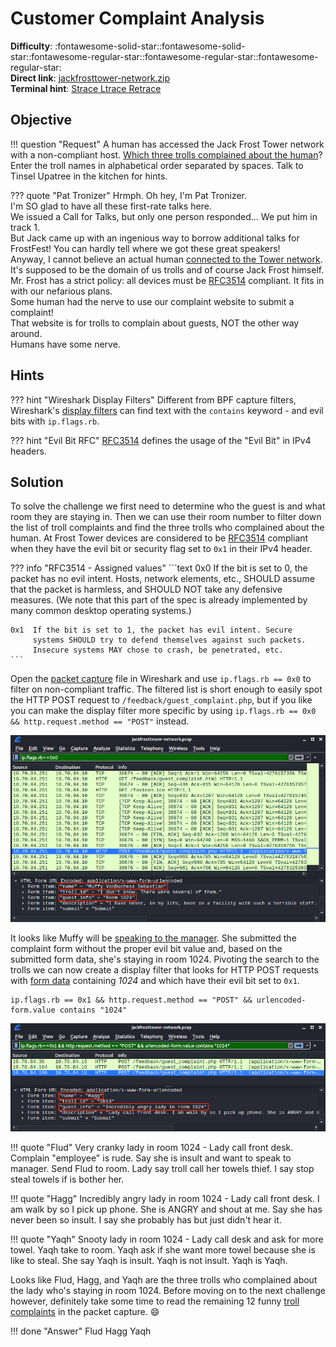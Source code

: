 # Customer Complaint Analysis

**Difficulty**: :fontawesome-solid-star::fontawesome-solid-star::fontawesome-regular-star::fontawesome-regular-star::fontawesome-regular-star:<br/>
**Direct link**: [jackfrosttower-network.zip](https://downloads.holidayhackchallenge.com/2021/jackfrosttower-network.zip)<br/>
**Terminal hint**: [Strace Ltrace Retrace](../hints/h11.md)


## Objective

!!! question "Request"
    A human has accessed the Jack Frost Tower network with a non-compliant host. [Which three trolls complained about the human](https://downloads.holidayhackchallenge.com/2021/jackfrosttower-network.zip)? Enter the troll names in alphabetical order separated by spaces. Talk to Tinsel Upatree in the kitchen for hints.

??? quote "Pat Tronizer"
    Hrmph. Oh hey, I'm Pat Tronizer.<br/>
    I'm SO glad to have all these first-rate talks here.<br/>
    We issued a Call for Talks, but only one person responded... We put him in track 1.<br/>
    But Jack came up with an ingenious way to borrow additional talks for FrostFest! You can hardly tell where we got these great speakers!<br/>
    Anyway, I cannot believe an actual human [connected to the Tower network](https://downloads.jackfrosttower.com/2021/jackfrosttower-network.zip). It's supposed to be the domain of us trolls and of course Jack Frost himself.<br/>
    Mr. Frost has a strict policy: all devices must be [RFC3514](https://datatracker.ietf.org/doc/html/rfc3514) compliant. It fits in with our nefarious plans.<br/>
    Some human had the nerve to use our complaint website to submit a complaint!<br/>
    That website is for trolls to complain about guests, NOT the other way around.<br/>
    Humans have some nerve.


## Hints

??? hint "Wireshark Display Filters"
    Different from BPF capture filters, Wireshark's [display filters](https://wiki.wireshark.org/DisplayFilters) can find text with the `contains` keyword - and evil bits with `ip.flags.rb`.

??? hint "Evil Bit RFC"
    [RFC3514](https://datatracker.ietf.org/doc/html/rfc3514) defines the usage of the "Evil Bit" in IPv4 headers.


## Solution

To solve the challenge we first need to determine who the guest is and what room they are staying in. Then we can use their room number to filter down the list of troll complaints and find the three trolls who complained about the human. At Frost Tower devices are considered to be [RFC3514](https://datatracker.ietf.org/doc/html/rfc3514) compliant when they have the evil bit or security flag set to `0x1` in their IPv4 header.  

??? info "RFC3514 - Assigned values"
    ```text
    0x0  If the bit is set to 0, the packet has no evil intent. Hosts,
         network elements, etc., SHOULD assume that the packet is
         harmless, and SHOULD NOT take any defensive measures. (We note
         that this part of the spec is already implemented by many common
         desktop operating systems.)

    0x1  If the bit is set to 1, the packet has evil intent. Secure
         systems SHOULD try to defend themselves against such packets.
         Insecure systems MAY chose to crash, be penetrated, etc.
    ```

Open the [packet capture](../artifacts/objectives/o11/jackfrosttower-network.zip) file in Wireshark and use `ip.flags.rb == 0x0` to filter on non-compliant traffic. The filtered list is short enough to easily spot the HTTP POST request to `/feedback/guest_complaint.php`, but if you like you can make the display filter more specific by using `ip.flags.rb == 0x0 && http.request.method == "POST"` instead.

![Finding Muffy](../img/objectives/o11/finding_muffy.png)

It looks like Muffy will be [speaking to the manager](../artifacts/objectives/o11/guest_complaints.txt). She submitted the complaint form without the proper evil bit value and, based on the submitted form data, she's staying in room 1024. Pivoting the search to the trolls we can now create a display filter that looks for HTTP POST requests with [form data](https://www.wireshark.org/docs/dfref/u/urlencoded-form.html) containing *1024* and which have their evil bit set to `0x1`.

```wireshark
ip.flags.rb == 0x1 && http.request.method == "POST" && urlencoded-form.value contains "1024"
```

![Troll complaints](../img/objectives/o11/troll_complaints.png)

!!! quote "Flud"
    Very cranky lady in room 1024 - Lady call front desk. Complain "employee" is rude. Say she is insult and want to speak to manager. Send Flud to room. Lady say troll call her towels thief. I say stop steal towels if is bother her.

!!! quote "Hagg"
    Incredibly angry lady in room 1024 - Lady call front desk. I am walk by so I pick up phone. She is ANGRY and shout at me. Say she has never been so insult. I say she probably has but just didn't hear it.

!!! quote "Yaqh"
    Snooty lady in room 1024 - Lady call desk and ask for more towel. Yaqh take to room. Yaqh ask if she want more towel because she is like to steal. She say Yaqh is insult. Yaqh is not insult. Yaqh is Yaqh.

Looks like Flud, Hagg, and Yaqh are the three trolls who complained about the lady who's staying in room 1024. Before moving on to the next challenge however, definitely take some time to read the remaining 12  funny [troll complaints](../artifacts/objectives/o11/troll_complaints.txt) in the packet capture. :smile:

!!! done "Answer"
    Flud Hagg Yaqh
